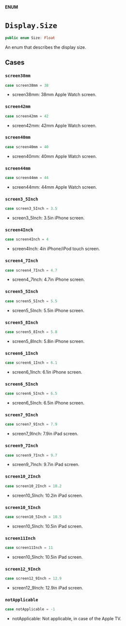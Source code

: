 **ENUM**

# `Display.Size`

```swift
public enum Size: Float
```

An enum that describes the display size.

## Cases
### `screen38mm`

```swift
case screen38mm = 38
```

- screen38mm: 38mm Apple Watch screen.

### `screen42mm`

```swift
case screen42mm = 42
```

- screen42mm: 42mm Apple Watch screen.

### `screen40mm`

```swift
case screen40mm = 40
```

- screen40mm: 40mm Apple Watch screen.

### `screen44mm`

```swift
case screen44mm = 44
```

- screen44mm: 44mm Apple Watch screen.

### `screen3_5Inch`

```swift
case screen3_5Inch = 3.5
```

- screen3_5Inch: 3.5in iPhone screen.

### `screen4Inch`

```swift
case screen4Inch = 4
```

- screen4Inch: 4in iPhone/iPod touch screen.

### `screen4_7Inch`

```swift
case screen4_7Inch = 4.7
```

- screen4_7Inch: 4.7in iPhone screen.

### `screen5_5Inch`

```swift
case screen5_5Inch = 5.5
```

- screen5_5Inch: 5.5in iPhone screen.

### `screen5_8Inch`

```swift
case screen5_8Inch = 5.8
```

- screen5_8Inch: 5.8in iPhone screen.

### `screen6_1Inch`

```swift
case screen6_1Inch = 6.1
```

- screen6_1Inch: 6.1in iPhone screen.

### `screen6_5Inch`

```swift
case screen6_5Inch = 6.5
```

- screen6_5Inch: 6.5in iPhone screen.

### `screen7_9Inch`

```swift
case screen7_9Inch = 7.9
```

- screen7_9Inch: 7.9in iPad screen.

### `screen9_7Inch`

```swift
case screen9_7Inch = 9.7
```

- screen9_7Inch: 9.7in iPad screen.

### `screen10_2Inch`

```swift
case screen10_2Inch = 10.2
```

- screen10_5Inch: 10.2in iPad screen.

### `screen10_5Inch`

```swift
case screen10_5Inch = 10.5
```

- screen10_5Inch: 10.5in iPad screen.

### `screen11Inch`

```swift
case screen11Inch = 11
```

- screen10_5Inch: 10.5in iPad screen.

### `screen12_9Inch`

```swift
case screen12_9Inch = 12.9
```

- screen12_9Inch: 12.9in iPad screen.

### `notApplicable`

```swift
case notApplicable = -1
```

- notApplicable: Not applicable, in case of the Apple TV.
